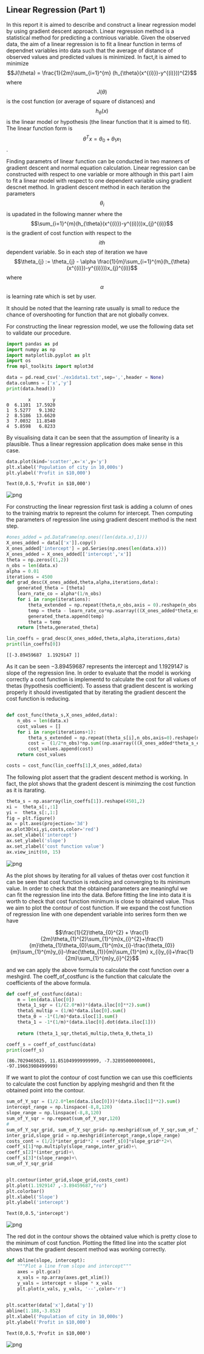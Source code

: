 

## Linear Regression (Part 1)

In this report it is aimed to describe and construct a linear regression model by using gradient descent approach. Linear regression method is a statistical method for predicting a contnious variable. Given the observed data, the aim of a linear regression is to fit a linear function in terms of dependnet variables into data such that the average of distance of observed values and predicted values is minimized. In fact,it is aimed to minimize 
$$J(\theta) = \frac{1}{2m}\sum_{i=1}^{m} (h_{\theta}(x^{(i)})-y^{(i)}))^{2}$$
where $$J(\theta)$$ is the cost function (or average of square of distances) and $$h_{\theta}(x)$$ is the linear model or hypothesis (the linear function that it is aimed to fit). The linear function form is $$\theta^{T}x = \theta_{0}+\theta_{1}x_{1}$$. 

Finding parametrs of linear function can be conducted in two manners of gradient descent and normal equation calculation. Linear regression can be constructed with respect to one variable or more although in this part I aim to fit a linear model with respect to one dependent variable using gradient descnet method. In gradient descent method in each iteration the parameters $$\theta_{i}$$ is upadated in the following manner where the $$\sum_{i=1}^{m}(h_{\theta}(x^{(i)})-y^{(i)}))x_{j}^{(i)}$$ is the gradient of cost function with respect to the $$ith$$ dependent variable. So in each step of iteration we have 
$$\theta_{j} := \theta_{j} - \alpha \frac{1}{m}\sum_{i=1}^{m}(h_{\theta}(x^{(i)})-y^{(i)}))x_{j}^{(i)}$$ where $$\alpha$$ is learning rate which is set by user.   

It should be noted that the learning rate usually is small to reduce the chance of overshooting for function that are not globally convex.

For constructing the linear regression model, we use the following data set to validate our procedure. 


```python
import pandas as pd
import numpy as np
import matplotlib.pyplot as plt
import os
from mpl_toolkits import mplot3d
```


```python
data = pd.read_csv('./ex1data1.txt',sep=',',header = None)
data.columns = ['x','y']
print(data.head())
```

            x        y
    0  6.1101  17.5920
    1  5.5277   9.1302
    2  8.5186  13.6620
    3  7.0032  11.8540
    4  5.8598   6.8233


By visualising data it can be seen that the assumption of linearity is a plausible. Thus a linear regression application does make sense in this case. 


```python
data.plot(kind='scatter',x='x',y='y')
plt.xlabel('Population of city in 10,000s')
plt.ylabel('Profit in $10,000')
```




    Text(0,0.5,'Profit in $10,000')




![png](/images/output_4_1.png)


For constructing the linear regression first task is adding a column of ones to the training matrix to represnt the column for intercept. Then computing the parameters of regression line using gradient descent method is the next step.


```python
#ones_added = pd.DataFrame(np.ones((len(data.x),1)))
X_ones_added = data[['x']].copy()
X_ones_added['intercept'] = pd.Series(np.ones(len(data.x)))
X_ones_added = X_ones_added[['intercept','x']]
theta = np.zeros((1,2))
n_obs = len(data.x)
alpha = 0.01
iterations = 4500
def grad_desc(X_ones_added,theta,alpha,iterations,data):
    generated_theta = [theta]  
    learn_rate_co = alpha*(1/n_obs)
    for i in range(iterations):
        theta_extended = np.repeat(theta,n_obs,axis = 0).reshape(n_obs,2)
        temp = theta - learn_rate_co*np.asarray(((X_ones_added*theta_extended).sum(1)-data.loc[:,'y']).dot(X_ones_added))
        generated_theta.append(temp) 
        theta = temp
    return [theta,generated_theta]
```


```python
lin_coeffs = grad_desc(X_ones_added,theta,alpha,iterations,data)
print(lin_coeffs[0])
```

    [[-3.89459687  1.1929147 ]]


As it can be seen $-3.89459687$ represents the intercept and $1.1929147$ is slope of the regression line. In order to evaluate that the model is working correctly a cost function is implementd to calculate the cost for all values of thetas (hypothesis coefficient). To assess that gradient descent is working properly it should investigated that by iterating the gradient descent the cost function is reducing.     


```python

def cost_func(theta_s,X_ones_added,data):
    n_obs = len(data.x)
    cost_values = []
    for i in range(iterations+1):
        theta_s_extended = np.repeat(theta_s[i],n_obs,axis=0).reshape(n_obs,2)
        cost =  (1/2*n_obs)*np.sum((np.asarray(((X_ones_added*theta_s_extended).sum(1)-data.loc[:,'y']))**2))
        cost_values.append(cost)
    return cost_values

costs = cost_func(lin_coeffs[1],X_ones_added,data) 
```

The following plot assert that the gradient descent method is working. In fact, the plot shows that the gradent descent is minimzing the cost function as it is itarating.  


```python
theta_s = np.asarray(lin_coeffs[1]).reshape(4501,2)
xi =  theta_s[:,:1]
yi =  theta_s[:,1:]
fig = plt.figure()
ax = plt.axes(projection='3d')
ax.plot3D(xi,yi,costs,color='red')
ax.set_xlabel('intercept')
ax.set_ylabel('slope')
ax.set_zlabel('cost function value')
ax.view_init(60, 15)

```


![png](/images/output_11_0.png)


As the plot shows by iterating for all values of thetas over cost function it can be seen that cost function is reducing and converging to its minimum value. In order to check that the obtained parameters are meaningful we can fit the regression line into the data. Before fitting the line into data it is worth to check that cost function minimum is close to obtained value. Thus we aim to plot the contour of cost function. If we expand the cost function of regression line with one dependent variable into serires form  then we have

$$\frac{1}{2}\theta_{0}^{2} + \frac{1}{2m}\theta_{1}^{2}\sum_{1}^{m}x_{i}^{2}+\frac{1}{m}\theta_{1}\theta_{0}\sum_{1}^{m}x_{i}-\frac{\theta_{0}}{m}\sum_{1}^{m}y_{i}-\frac{\theta_{1}}{m}\sum_{1}^{m} x_{i}y_{i}+\frac{1}{2m}\sum_{1}^{m}y_{i}^{2}$$ 

and we can apply the above formula to calculate the cost function over a meshgird. The coeff_of_costfunc is the function that calculate the coefficients of the above formula. 


```python
def coeff_of_costfunc(data):
    m = len(data.iloc[0]) 
    theta_1_sqr = (1/(2.0*m))*(data.iloc[0]**2).sum()
    thetaS_multip = (1/m)*data.iloc[0].sum()
    theta_0 = -1*(1/m)*data.iloc[1].sum()
    theta_1 = -1*(1/m)*(data.iloc[0].dot(data.iloc[1]))
    
    return (theta_1_sqr,thetaS_multip,theta_0,theta_1)

coeff_s = coeff_of_costfunc(data)
print(coeff_s)
```

    (86.7029465025, 11.851049999999999, -7.328950000000001, -97.19663908499999)


If we want to plot the contour of cost function we can use this coefficients to calculate the cost function by applying meshgrid and then fit the obtained point into the contour. 


```python
sum_of_Y_sqr = (1/2.0*len(data.iloc[0]))*(data.iloc[1]**2).sum()
intercept_range = np.linspace(-8,8,120) 
slope_range = np.linspace(-8,8,120)
sum_of_Y_sqr = np.repeat(sum_of_Y_sqr,120)
#
sum_of_Y_sqr_grid, sum_of_Y_sqr_grid= np.meshgrid(sum_of_Y_sqr,sum_of_Y_sqr)
inter_grid,slope_grid = np.meshgrid(intercept_range,slope_range)
costs_cont = (1/2)*inter_grid**2 + coeff_s[0]*slope_grid**2+\
coeff_s[1]*np.multiply(slope_range,inter_grid)+\
coeff_s[2]*(inter_grid)+\
coeff_s[3]*(slope_range)+\
sum_of_Y_sqr_grid


plt.contour(inter_grid,slope_grid,costs_cont)
plt.plot(1.1929147 ,-3.89459687,"ro")
plt.colorbar()
plt.xlabel('Slope')
plt.ylabel('intercept')
```




    Text(0,0.5,'intercept')




![png](/images/output_15_1.png)


The red dot in the contour shows the obtained value which is pretty close to the minimum of cost function. Plotting the fitted line into the scatter plot shows that the gradient descent method was working correctly.


```python
def abline(slope, intercept):
    """Plot a line from slope and intercept"""
    axes = plt.gca()
    x_vals = np.array(axes.get_xlim())
    y_vals = intercept + slope * x_vals
    plt.plot(x_vals, y_vals, '--',color='r')

    
plt.scatter(data['x'],data['y'])
abline(1.188,-3.852)
plt.xlabel('Population of city in 10,000s')
plt.ylabel('Profit in $10,000')
```




    Text(0,0.5,'Profit in $10,000')




![png](/images/output_17_1.png)
